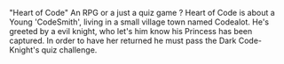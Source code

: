 "Heart of Code"
An RPG or a just a quiz game ?
Heart of Code is about a Young 'CodeSmith', living in a small village town named Codealot.
He's greeted by a evil knight, who let's him know his Princess has been captured.
In order to have her returned he must pass the Dark Code-Knight's quiz challenge. 


